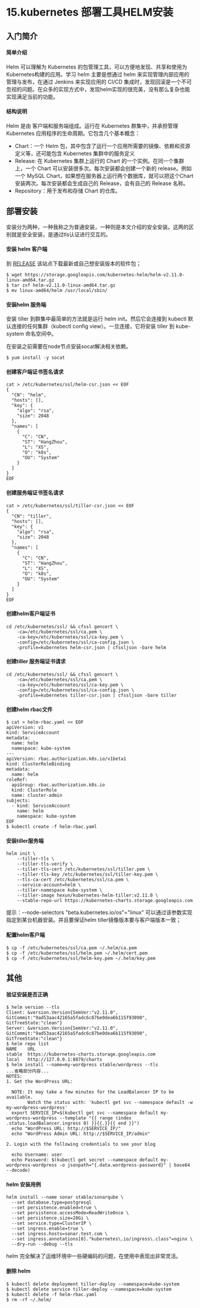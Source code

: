 # 15.kubernetes 部署工具HELM安装
## 入门简介
#### 简单介绍
Helm 可以理解为 Kubernetes 的包管理工具，可以方便地发现、共享和使用为Kubernetes构建的应用。学习 helm 主要是想通过 helm 来实现管理内部应用的管理与发布，在通过 Jenkins 来实现应用的 CI/CD 集成时，发现回滚是一个不可忽视的问题。在众多的实现方式中，发现helm实现的很完美，没有那么复杂也能实现满足当前的功能。

#### 结构说明
Helm 是由 客户端和服务端组成。运行在 Kubernetes 群集中，并承担管理 Kubernetes 应用程序的生命周期。它包含几个基本概念：  

- Chart：一个 Helm 包，其中包含了运行一个应用所需要的镜像、依赖和资源定义等，还可能包含 Kubernetes 集群中的服务定义
- Release: 在 Kubernetes 集群上运行的 Chart 的一个实例。在同一个集群上，一个 Chart
  可以安装很多次。每次安装都会创建一个新的 release。例如一个 MySQL Chart，如果想在服务器上运行两个数据库，就可以把这个Chart 安装两次。每次安装都会生成自己的 Release，会有自己的 Release 名称。
- Repository：用于发布和存储 Chart 的仓库。

## 部署安装
安装分为两种，一种我称之为普通安装，一种则是本文介绍的安全安装。这两的区别就是安全安装，是通过tls认证进行交互的。

#### 安装 helm 客户端

到 [RELEASE][1] 该站点下载最新或自己想安装版本的软件包；

```shell
$ wget https://storage.googleapis.com/kubernetes-helm/helm-v2.11.0-linux-amd64.tar.gz
$ tar zxf helm-v2.11.0-linux-amd64.tar.gz
$ mv linux-amd64/helm /usr/local/sbin/
```

#### 安装helm 服务端

安装 tiller 到群集中最简单的方法就是运行 helm init。然后它会连接到 kubectl 默认连接的任何集群（kubectl config view）。一旦连接，它将安装 tiller 到 kube-system 命名空间中。

在安装之前需要在node节点安装socat解决相关依赖。

```shell
$ yum install -y socat
```

#### 创建客户端证书签名请求

```shell
cat > /etc/kubernetes/ssl/helm-csr.json << EOF
{
  "CN": "helm",
  "hosts": [],
  "key": {
    "algo": "rsa",
    "size": 2048
  },
  "names": [
    {
      "C": "CN",
      "ST": "HangZhou",
      "L": "XS",
      "O": "k8s",
      "OU": "System"
    }
  ]
} 
EOF
```
#### 创建服务端证书签名请求
```
cat > /etc/kubernetes/ssl/tiller-csr.json << EOF
{
  "CN": "tiller",
  "hosts": [],
  "key": {
    "algo": "rsa",
    "size": 2048
  },
  "names": [
    {
      "C": "CN",
      "ST": "HangZhou",
      "L": "XS",
      "O": "k8s",
      "OU": "System"
    }
  ]
}
EOF
```
#### 创建helm客户端证书
```
cd /etc/kubernetes/ssl/ && cfssl gencert \
    -ca=/etc/kubernetes/ssl/ca.pem \
    -ca-key=/etc/kubernetes/ssl/ca-key.pem \
    -config=/etc/kubernetes/ssl/ca-config.json \
    -profile=kubernetes helm-csr.json | cfssljson -bare helm
```
#### 创建tiller 服务端证书请求
```
cd /etc/kubernetes/ssl/ && cfssl gencert \
    -ca=/etc/kubernetes/ssl/ca.pem \
    -ca-key=/etc/kubernetes/ssl/ca-key.pem \
    -config=/etc/kubernetes/ssl/ca-config.json \
    -profile=kubernetes tiller-csr.json | cfssljson -bare tiller
```
#### 创建helm rbac文件
```
$ cat > helm-rbac.yaml << EOF
apiVersion: v1
kind: ServiceAccount
metadata:
  name: helm
  namespace: kube-system
---
apiVersion: rbac.authorization.k8s.io/v1beta1
kind: ClusterRoleBinding
metadata:
  name: helm
roleRef:
  apiGroup: rbac.authorization.k8s.io
  kind: ClusterRole
  name: cluster-admin
subjects:
  - kind: ServiceAccount
    name: helm
    namespace: kube-system
EOF
$ kubectl create -f helm-rbac.yaml
```
#### 安装tiller服务端
```
helm init \
    --tiller-tls \
    --tiller-tls-verify \
    --tiller-tls-cert /etc/kubernetes/ssl/tiller.pem \
    --tiller-tls-key /etc/kubernetes/ssl/tiller-key.pem \
    --tls-ca-cert /etc/kubernetes/ssl/ca.pem \
    --service-account=helm \
    --tiller-namespace kube-system \
    --tiller-image hexun/kubernetes-helm-tiller:v2.11.0 \
    --stable-repo-url https://kubernetes-charts.storage.googleapis.com
```
提示：--node-selectors "beta.kubernetes.io/os"="linux" 可以通过该参数实现指定到某台机器安装。并且要保证helm tiller镜像版本要与客户端版本一致；
#### 配置helm客户端
```
$ cp -f /etc/kubernetes/ssl/ca.pem ~/.helm/ca.pem
$ cp -f /etc/kubernetes/ssl/helm.pem ~/.helm/cert.pem
$ cp -f /etc/kubernetes/ssl/helm-key.pem ~/.helm/key.pem
```
## 其他
#### 验证安装是否正确
```
$ helm version --tls
Client: &version.Version{SemVer:"v2.11.0", GitCommit:"9ad53aac42165a5fadc6c87be0dea6b115f93090", GitTreeState:"clean"}
Server: &version.Version{SemVer:"v2.11.0", GitCommit:"9ad53aac42165a5fadc6c87be0dea6b115f93090", GitTreeState:"clean"}
$ helm repo list
NAME  	URL                                             
stable	https://kubernetes-charts.storage.googleapis.com
local 	http://127.0.0.1:8879/charts
$ helm install --name=my-wordpress stable/wordpress --tls
...省略部分内容...
NOTES:
1. Get the WordPress URL:

  NOTE: It may take a few minutes for the LoadBalancer IP to be available.
        Watch the status with: 'kubectl get svc --namespace default -w my-wordpress-wordpress'
  export SERVICE_IP=$(kubectl get svc --namespace default my-wordpress-wordpress --template "{{ range (index .status.loadBalancer.ingress 0) }}{{.}}{{ end }}")
  echo "WordPress URL: http://$SERVICE_IP/"
  echo "WordPress Admin URL: http://$SERVICE_IP/admin"

2. Login with the following credentials to see your blog

  echo Username: user
  echo Password: $(kubectl get secret --namespace default my-wordpress-wordpress -o jsonpath="{.data.wordpress-password}" | base64 --decode)

```
#### helm 安装用例
```
helm install --name sonar stable/sonarqube \
  --set database.type=postgresql
  --set persistence.enabled=true \ 
  --set persistence.accessMode=ReadWriteOnce \
  --set persistence.size=20Gi \
  --set service.type=ClusterIP \
  --set ingress.enable=true \
  --set ingress.hosts=sonar.test.com \
  --set ingress.annotations[0]."kubernetes\.io/ingress\.class"=nginx \
  --dry-run --debug --tls
```
helm 完全解决了运维环境中一些硬编码的问题，在使用中表现出非常灵活。
#### 删除 helm
```
$ kubectl delete deployment tiller-deploy --namespace=kube-system
$ kubectl delete service tiller-deploy --namespace=kube-system
$ kubectl delete -f helm-rbac.yaml
$ rm -rf ~/.helm/
```
[1]: https://github.com/helm/helm/releases
